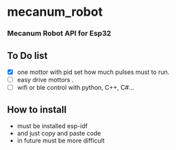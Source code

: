 # mecanum_robot
### Mecanum Robot API for Esp32

## To Do list

- [X] one mottor with pid set how much pulses must to run.
- [ ] easy drive mottors .
- [ ] wifi or ble control with python, C++, C#...

## How to install

* must be installed esp-idf
* and just copy and paste code 
* in future must be more difficult
